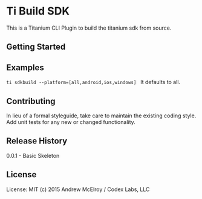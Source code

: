 

# Ti Build SDK

This is a Titanium CLI Plugin to build the titanium sdk from source.


## Getting Started


## Examples 
`ti sdkbuild --platform=[all,android,ios,windows] `
It defaults to all.



## Contributing
In lieu of a formal styleguide, take care to maintain the existing coding style. Add unit tests for any new or changed functionality. 

## Release History
0.0.1 - Basic Skeleton 

## License
License: MIT (c) 2015 
Andrew McElroy / Codex Labs, LLC
